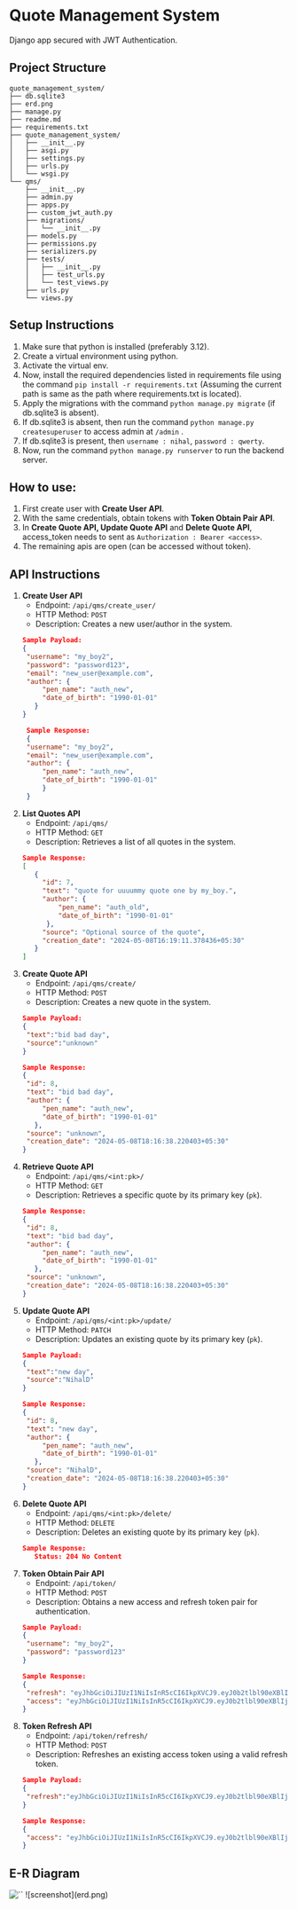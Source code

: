 # Quote Management System
Django app secured with JWT Authentication.

## Project Structure
```
quote_management_system/
├── db.sqlite3
├── erd.png
├── manage.py
├── readme.md
├── requirements.txt
├── quote_management_system/
│   ├── __init__.py
│   ├── asgi.py
│   ├── settings.py
│   ├── urls.py
│   └── wsgi.py
└── qms/
    ├── __init__.py
    ├── admin.py
    ├── apps.py
    ├── custom_jwt_auth.py
    ├── migrations/
    │   └── __init__.py
    ├── models.py
    ├── permissions.py
    ├── serializers.py
    ├── tests/
    │   ├── __init__.py
    │   ├── test_urls.py
    │   └── test_views.py
    ├── urls.py
    └── views.py
```

## Setup Instructions
1. Make sure that python is installed (preferably 3.12).
2. Create a virtual environment using python.
3. Activate the virtual env.
4. Now, install the required dependencies listed in requirements file using the command `pip install -r requirements.txt` (Assuming the current path is same as the path where requirements.txt is located).
5. Apply the migrations with the command `python manage.py migrate` (if db.sqlite3 is absent).
6. If db.sqlite3 is absent, then run the command `python manage.py createsuperuser` to access admin at `/admin` .
7. If db.sqlite3 is present, then `username : nihal`, `password : qwerty`.
8. Now, run the command `python manage.py runserver` to run the backend server.


## How to use:
1. First create user with **Create User API**.
2. With the same credentials, obtain tokens with **Token Obtain Pair API**.
3. In **Create Quote API, Update Quote API** and **Delete Quote API**, access_token needs to sent as `Authorization : Bearer <access>`.
4. The remaining apis are open (can be accessed without token).


## API Instructions
1. **Create User API**
   - Endpoint: `/api/qms/create_user/`
   - HTTP Method: `POST`
   - Description: Creates a new user/author in the system.
   ```json
   Sample Payload:
   {
    "username": "my_boy2",
    "password": "password123",
    "email": "new_user@example.com",
    "author": {
        "pen_name": "auth_new",
        "date_of_birth": "1990-01-01"
      }
   }

    Sample Response:
    {
    "username": "my_boy2",
    "email": "new_user@example.com",
    "author": {
        "pen_name": "auth_new",
        "date_of_birth": "1990-01-01"
        }
    }

2. **List Quotes API**
   - Endpoint: `/api/qms/`
   - HTTP Method: `GET`
   - Description: Retrieves a list of all quotes in the system.
   ```json
   Sample Response:
   [
      {
        "id": 7,
        "text": "quote for uuuummy quote one by my_boy.",
        "author": {
            "pen_name": "auth_old",
            "date_of_birth": "1990-01-01"
         },
        "source": "Optional source of the quote",
        "creation_date": "2024-05-08T16:19:11.378436+05:30"
      }
   ]

3. **Create Quote API**
   - Endpoint: `/api/qms/create/`
   - HTTP Method: `POST`
   - Description: Creates a new quote in the system.
   ```json
   Sample Payload:
   {
    "text":"bid bad day",
    "source":"unknown"
   }

   Sample Response:
   {
    "id": 8,
    "text": "bid bad day",
    "author": {
        "pen_name": "auth_new",
        "date_of_birth": "1990-01-01"
      },
    "source": "unknown",
    "creation_date": "2024-05-08T18:16:38.220403+05:30"
   }

4. **Retrieve Quote API**
   - Endpoint: `/api/qms/<int:pk>/`
   - HTTP Method: `GET`
   - Description: Retrieves a specific quote by its primary key (`pk`).
   ```json
   Sample Response:
   {
    "id": 8,
    "text": "bid bad day",
    "author": {
        "pen_name": "auth_new",
        "date_of_birth": "1990-01-01"
      },
    "source": "unknown",
    "creation_date": "2024-05-08T18:16:38.220403+05:30"
   }

5. **Update Quote API**
   - Endpoint: `/api/qms/<int:pk>/update/`
   - HTTP Method: `PATCH`
   - Description: Updates an existing quote by its primary key (`pk`).
   ```json
   Sample Payload:
   {
    "text":"new day",
    "source":"NihalD"
   }

   Sample Response:
   {
    "id": 8,
    "text": "new day",
    "author": {
        "pen_name": "auth_new",
        "date_of_birth": "1990-01-01"
      },
    "source": "NihalD",
    "creation_date": "2024-05-08T18:16:38.220403+05:30"
   }

6. **Delete Quote API**
   - Endpoint: `/api/qms/<int:pk>/delete/`
   - HTTP Method: `DELETE`
   - Description: Deletes an existing quote by its primary key (`pk`).
   ```json
   Sample Response: 
      Status: 204 No Content

7. **Token Obtain Pair API**
   - Endpoint: `/api/token/`
   - HTTP Method: `POST`
   - Description: Obtains a new access and refresh token pair for authentication.
   ```json
   Sample Payload:
   {
    "username": "my_boy2",
    "password": "password123"
   }

   Sample Response:
   {
    "refresh": "eyJhbGciOiJIUzI1NiIsInR5cCI6IkpXVCJ9.eyJ0b2tlbl90eXBlIjoicmVmcmVzaCIsImV4cCI6MTcxNTc3NzYyMywiaWF0IjoxNzE1MTcyODIzLCJqdGkiOiJhM2NiOWU0MTUzYjY0MDg1ODk4NGRjYTY0MTdkNzQ1NiIsInVzZXJfaWQiOjZ9.ldMg5opgFR3x-OO_vnqyyocQl70APwLdCCEwKRLqkzs",
    "access": "eyJhbGciOiJIUzI1NiIsInR5cCI6IkpXVCJ9.eyJ0b2tlbl90eXBlIjoiYWNjZXNzIiwiZXhwIjoxNzE1MTczMTIzLCJpYXQiOjE3MTUxNzI4MjMsImp0aSI6IjljM2NlNTRkMmYzYTRjNGZhZWY5ZDE5ZmY3M2NlYmQwIiwidXNlcl9pZCI6Nn0.qOM_WLHc14KvRQ_ZSo3smdBHtOUdnaN5CTxia4O1P2Q"
   }

8. **Token Refresh API**
   - Endpoint: `/api/token/refresh/`
   - HTTP Method: `POST`
   - Description: Refreshes an existing access token using a valid refresh token.
   ```json
   Sample Payload:
   {
    "refresh":"eyJhbGciOiJIUzI1NiIsInR5cCI6IkpXVCJ9.eyJ0b2tlbl90eXBlIjoicmVmcmVzaCIsImV4cCI6MTcxNTc3NzYyMywiaWF0IjoxNzE1MTcyODIzLCJqdGkiOiJhM2NiOWU0MTUzYjY0MDg1ODk4NGRjYTY0MTdkNzQ1NiIsInVzZXJfaWQiOjZ9.ldMg5opgFR3x-OO_vnqyyocQl70APwLdCCEwKRLqkzs"
   }

   Sample Response:
   {
    "access": "eyJhbGciOiJIUzI1NiIsInR5cCI6IkpXVCJ9.eyJ0b2tlbl90eXBlIjoiYWNjZXNzIiwiZXhwIjoxNzE1MTczODgxLCJpYXQiOjE3MTUxNzI4MjMsImp0aSI6IjY4NWUwYjc2OGY1NzRmMzM5MDA2MzRiMTQ1ZDE2ZDY4IiwidXNlcl9pZCI6Nn0.09AncVL0OEvRrRYPz8s94xc-OxIBq8rx6Y8sbXZbbNs"
   }

## E-R Diagram
![ ``
   !\[screenshot\](erd.png)](erd.png)